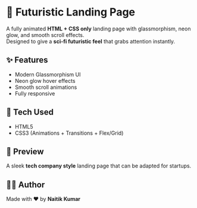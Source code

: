 # 🚀 Futuristic Landing Page  

A fully animated **HTML + CSS only** landing page with glassmorphism, neon glow, and smooth scroll effects.  
Designed to give a **sci-fi futuristic feel** that grabs attention instantly.  

## ✨ Features  
- Modern Glassmorphism UI  
- Neon glow hover effects  
- Smooth scroll animations  
- Fully responsive  

## 🔧 Tech Used  
- HTML5  
- CSS3 (Animations + Transitions + Flex/Grid)  

## 🎨 Preview  
A sleek **tech company style** landing page that can be adapted for startups.  

## 👨‍💻 Author  
Made with ❤️ by **Naitik Kumar**  

